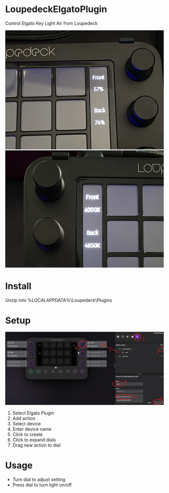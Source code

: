 # LoupedeckElgatoPlugin
Control Elgato Key Light Air from Loupedeck

![Brightness](/images/brightness.jpg?raw=true "Brightness Adjustment")
![Color](/images/color.jpg?raw=true "Color Temperature Adjustment")

# Install
Unzip into %LOCALAPPDATA%\Loupedeck\Plugins

# Setup
![Setup](/images/setup.jpg?raw=true "Setup")
1. Select Elgato Plugin
2. Add action
3. Select device
4. Enter device name
5. Click to create
6. Click to expand dials
7. Drag new action to dial

# Usage
* Turn dial to adjust setting
* Press dial to turn light on/off
